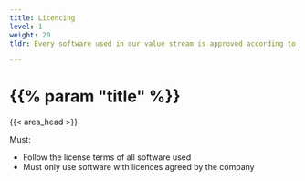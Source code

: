 ```yaml
---
title: Licencing
level: 1
weight: 20
tldr: Every software used in our value stream is approved according to our licencing requirements

---
```


# {{% param "title" %}}
{{< area_head >}}

Must:
* Follow the license terms of all software used
* Must only use software with licences agreed by the company
